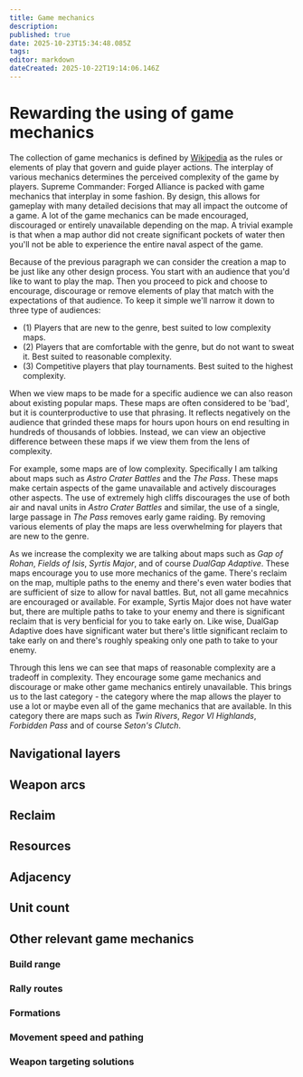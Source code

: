 ```yaml
---
title: Game mechanics
description: 
published: true
date: 2025-10-23T15:34:48.085Z
tags: 
editor: markdown
dateCreated: 2025-10-22T19:14:06.146Z
---
```


# Rewarding the using of game mechanics

The collection of game mechanics is defined by [Wikipedia](https://en.wikipedia.org/wiki/Game_mechanics) as the rules or elements of play that govern and guide player actions. The interplay of various mechanics determines the perceived complexity of the game by players. Supreme Commander: Forged Alliance is packed with game mechanics that interplay in some fashion. By design, this allows for gameplay with many detailed decisions that may all impact the outcome of a game. A lot of the game mechanics can be made encouraged, discouraged or entirely unavailable depending on the map. A trivial example is that when a map author did not create significant pockets of water then you'll not be able to experience the entire naval aspect of the game. 

Because of the previous paragraph we can consider the creation a map to be just like any other design process. You start with an audience that you'd like to want to play the map. Then you proceed to pick and choose to encourage, discourage or remove elements of play that match with the expectations of that audience. To keep it simple we'll narrow it down to three type of audiences:

- (1) Players that are new to the genre, best suited to low complexity maps.
- (2) Players that are comfortable with the genre, but do not want to sweat it. Best suited to reasonable complexity.
- (3) Competitive players that play tournaments. Best suited to the highest complexity.

When we view maps to be made for a specific audience we can also reason about existing popular maps. These maps are often considered to be 'bad', but it is counterproductive to use that phrasing. It reflects negatively on the audience that grinded these maps for hours upon hours on end resulting in hundreds of thousands of lobbies. Instead, we can view an objective difference between these maps if we view them from the lens of complexity. 

For example, some maps are of low complexity. Specifically I am talking about maps such as *Astro Crater Battles* and the *The Pass*. These maps make certain aspects of the game unavailable and actively discourages other aspects. The use of extremely high cliffs discourages the use of both air and naval units in *Astro Crater Battles* and similar, the use of a single, large passage in *The Pass* removes early game raiding. By removing various elements of play the maps are less overwhelming for players that are new to the genre.

As we increase the complexity we are talking about maps such as *Gap of Rohan*, *Fields of Isis*, *Syrtis Major*, and of course *DualGap Adaptive*. These maps encourage you to use more mechanics of the game. There's reclaim on the map, multiple paths to the enemy and there's even water bodies that are sufficient of size to allow for naval battles. But, not all game mecahnics are encouraged or available. For example, Syrtis Major does not have water but, there are multiple paths to take to your enemy and there is significant reclaim that is very benficial for you to take early on. Like wise, DualGap Adaptive does have significant water but there's little significant reclaim to take early on and there's roughly speaking only one path to take to your enemy. 

Through this lens we can see that maps of reasonable complexity are a tradeoff in complexity. They encourage some game mechanics and discourage or make other game mechanics entirely unavailable. This brings us to the last category - the category where the map allows the player to use a lot or maybe even all of the game mechanics that are available. In this category there are maps such as *Twin Rivers*, *Regor VI Highlands*, *Forbidden Pass* and of course *Seton's Clutch*.

## Navigational layers

## Weapon arcs

## Reclaim

## Resources

## Adjacency

## Unit count

## Other relevant game mechanics

### Build range



### Rally routes

### Formations

### Movement speed and pathing

### Weapon targeting solutions